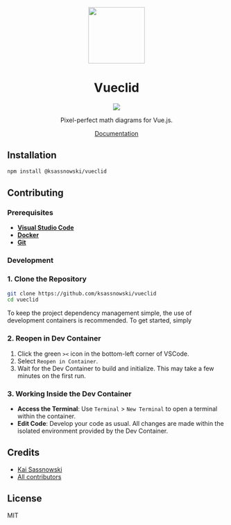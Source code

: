 <div align="center">
    <img src="images/logo.png" width="130px">
</div>

<h1 align="center">
    Vueclid
</h1>

<p align="center">
    <img src="https://badge.fury.io/js/@ksassnowski%2Fvueclid.svg" />
</p>

<p align="center">
Pixel-perfect math diagrams for Vue.js.
</p>

<p align="center">
    <a href="https://ksassnowski.github.io/vueclid-docs/installation.html">Documentation</a>
</p>

## Installation

```bash
npm install @ksassnowski/vueclid
```

## Contributing

### Prerequisites

- **[Visual Studio Code](https://code.visualstudio.com/)**
- **[Docker](https://www.docker.com/get-started)**
- **[Git](https://git-scm.com/downloads)**

### Development

### 1. Clone the Repository

```bash
git clone https://github.com/ksassnowski/vueclid
cd vueclid
```

To keep the project dependency management simple, the use of development containers is recommended. To get started, simply

### 2. Reopen in Dev Container

1. Click the green `><` icon in the bottom-left corner of VSCode.
2. Select `Reopen in Container`.
3. Wait for the Dev Container to build and initialize. This may take a few minutes on the first run.

### 3. Working Inside the Dev Container

- **Access the Terminal**: Use `Terminal` > `New Terminal` to open a terminal within the container.
- **Edit Code**: Develop your code as usual. All changes are made within the isolated environment provided by the Dev Container.

## Credits

- [Kai Sassnowski](https://github.com/ksassnowski)
- [All contributors](https://github.com/ksassnowski/vueclid/contributors)

## License

MIT
